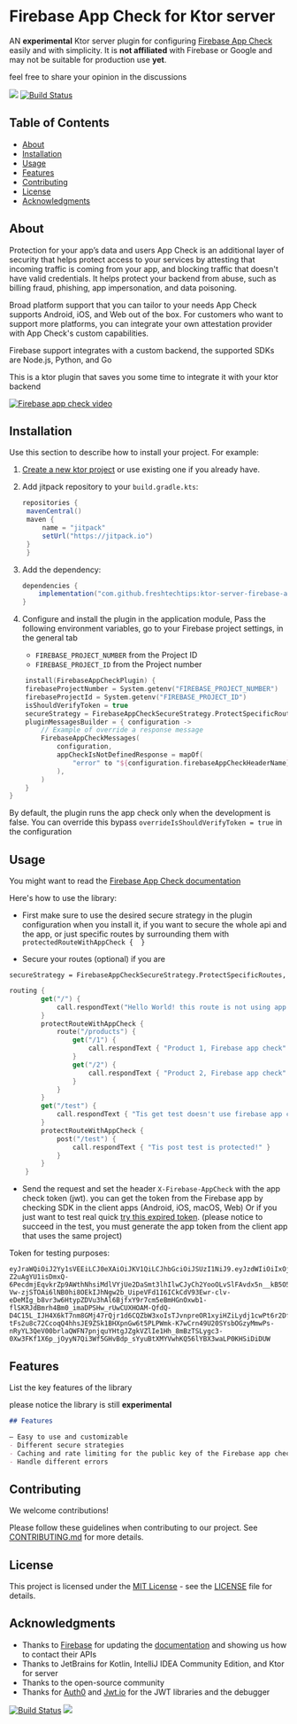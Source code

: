 # Firebase App Check for Ktor server

AN **experimental** Ktor server plugin for configuring [Firebase App Check](https://firebase.google.com/products/app-check) easily and with simplicity.
It is **not affiliated** with Firebase or Google and may not be suitable for production use **yet**.

[//]: # (Note: this repository name might be changed to [ktor-server-guardian]&#40;https://github.com/freshtechtips/ktor-server-guardian&#41;)

feel free to share your opinion in the discussions

[![](https://jitpack.io/v/freshtechtips/ktor-server-firebase-app-check.svg)](https://jitpack.io/#freshtechtips/ktor-server-firebase-app-check)
[![Build Status](https://travis-ci.org/freshtechtips/ktor-server-firebase-app-check.svg?branch=master)](https://travis-ci.org/freshtechtips/ktor-server-firebase-app-check)

## Table of Contents

- [About](#about)
- [Installation](#installation)
- [Usage](#usage)
- [Features](#features)
- [Contributing](#contributing)
- [License](#license)
- [Acknowledgments](#acknowledgments)

## About

Protection for your app’s data and users
App Check is an additional layer of security that helps protect
access to your services by attesting that incoming traffic is
coming from your app, and blocking traffic that 
doesn't have valid credentials. It helps protect your backend from abuse,
such as billing fraud, phishing, app impersonation, and data poisoning.

Broad platform support that you can tailor to your needs
App Check supports Android, iOS, and Web out of the box. For customers who want to support more platforms, 
you can integrate your own attestation provider with App Check's custom capabilities.

Firebase support integrates with a custom backend, the supported SDKs are Node.js, Python, and Go

This is a ktor plugin that saves you some time to integrate it with your ktor backend

[![Firebase app check video](https://i.imgur.com/asvY9tu.png)](https://youtu.be/LFz8qdF7xg4?si=V8SJRrkrHdCDZBKU)

## Installation

Use this section to describe how to install your project. For example:

1. [Create a new ktor project](https://start.ktor.io/) or use existing one if you already have.
2. Add jitpack repository to your `build.gradle.kts`:
   ```groovy
   repositories {
    mavenCentral()
    maven {
        name = "jitpack"
        setUrl("https://jitpack.io")
    }
    }
   ```
3. Add the dependency:
    ```groovy
    dependencies {
        implementation("com.github.freshtechtips:ktor-server-firebase-app-check:v0.0.3-experimental") // use the latest version above
    }
    
    ```
4. Configure and install the plugin in the application module, 
Pass the following environment variables,
   go to your Firebase project settings, in the general tab

   * `FIREBASE_PROJECT_NUMBER` from the Project ID
   * `FIREBASE_PROJECT_ID` from the Project number

```kotlin
    install(FirebaseAppCheckPlugin) {
    firebaseProjectNumber = System.getenv("FIREBASE_PROJECT_NUMBER")
    firebaseProjectId = System.getenv("FIREBASE_PROJECT_ID")
    isShouldVerifyToken = true
    secureStrategy = FirebaseAppCheckSecureStrategy.ProtectSpecificRoutes
    pluginMessagesBuilder = { configuration ->
        // Example of override a response message
        FirebaseAppCheckMessages(
            configuration,
            appCheckIsNotDefinedResponse = mapOf(
                "error" to "${configuration.firebaseAppCheckHeaderName} is required"
            ),
        )
    }
}
```

By default, the plugin runs the app check only when the development is false.
You can override this bypass `overrideIsShouldVerifyToken = true` in the configuration

## Usage

You might want to read the [Firebase App Check documentation](https://firebase.google.com/docs/app-check)

Here's how to use the library:

* First make sure to use the desired secure strategy in the plugin configuration when you install it, if you want to secure the whole api and the app,
or just specific routes by surrounding them with `protectedRouteWithAppCheck {  }`


* Secure your routes (optional) if you are 

`secureStrategy = FirebaseAppCheckSecureStrategy.ProtectSpecificRoutes,`
```kotlin
routing {
        get("/") {
            call.respondText("Hello World! this route is not using app firebase app check")
        }
        protectRouteWithAppCheck {
            route("/products") {
                get("/1") {
                    call.respondText { "Product 1, Firebase app check" }
                }
                get("/2") {
                    call.respondText { "Product 2, Firebase app check" }
                }
            }
        }
        get("/test") {
            call.respondText { "Tis get test doesn't use firebase app check!" }
        }
        protectRouteWithAppCheck {
            post("/test") {
                call.respondText { "Tis post test is protected!" }
            }
        }
    }
```
* Send the request and set the header `X-Firebase-AppCheck` with the app check token (jwt).
  you can get the token from the Firebase app by checking SDK in the client apps (Android, iOS, macOS, Web)
  Or if you just want to test real quick [try this expired token](https://pastebin.com/za2wW8cP).
  (please notice to succeed in the test, you must generate the app token from the client app that uses the same project)

Token for testing purposes:
```
eyJraWQiOiJ2Yy1sVEEiLCJ0eXAiOiJKV1QiLCJhbGciOiJSUzI1NiJ9.eyJzdWIiOiIxOjgwMjA4OTE0MjU1OTphbmRyb2lkOjI2ZDhjMDA3ZGVkMDNmODQyYTg4MmEiLCJhdWQiOlsicHJvamVjdHNcLzgwMjA4OTE0MjU1OSIsInByb2plY3RzXC9teW5vdGVzLWViNzE3Il0sInByb3ZpZGVyIjoiZGVidWciLCJpc3MiOiJodHRwczpcL1wvZmlyZWJhc2VhcHBjaGVjay5nb29nbGVhcGlzLmNvbVwvODAyMDg5MTQyNTU5IiwiZXhwIjoxNjk3MTM0NDg3LCJpYXQiOjE2OTcxMzA4ODcsImp0aSI6InZLZERfNTRhQ2tzVmpHV0xBN3d1TjZmWlFUQWRYZzRBWGJhYVBzRUZDV0EifQ.H_LGsCe5I-Z2uAgYU1isDmxQ-6PecdmjEqvkrZp9AWthNhsiMdlVYjUe2DaSmt3lhIlwCJyCh2YooOLvSlFAvdx5n__kB5O5C9Fw-Vw-zjSTOAi6lNB0hi8OEkIJhNgw2b_UipeVFd1I6ICkCdV93Ewr-clv-eDeMIg_b8vr3w6HtypZDVu3hAl6BjfxY9r7cm5eBmHGnOxwb1-flSKRJdBmrh4Bm0_imaDPSHw_rUwCUXHOAM-QfdQ-D4C15L_IJH4X6kT7nm8GMj47rQjr1d6CQZbW3xoIsTJvnpreOR1xyiHZiLydj1cwPt6r2DfmjRL6-tFs2u8c72CcoqQ4hhsJE9ZSk1BHXpnGw6t5PLPWmk-K7wCrn49U20SYsbOGzyMmwPs-nRyYL3QeV00brlaQWFN7pnjquYHtgJZgkVZlIe1Hh_8mBzTSLygc3-0Xw3FKf1X6p_jOyyN7Qi3Wf5GHvBdp_sYyuBtXMYVwhKQ56lYBX3waLP0KHSiDiDUW
```


## Features
List the key features of the library

please notice the library is still **experimental**

```markdown
## Features

— Easy to use and customizable
- Different secure strategies
- Caching and rate limiting for the public key of the Firebase app check
- Handle different errors
```

## Contributing

We welcome contributions!

Please follow these guidelines when contributing to our project. See [CONTRIBUTING.md](./docs/CONTRIBUTING.md) for more details.

## License

This project is licensed under the [MIT License](LICENSE) - see the [LICENSE](LICENSE) file for details.

## Acknowledgments

- Thanks to [Firebase](https://firebase.google.com/)
for updating the [documentation](https://firebase.google.com/docs/app-check/custom-resource-backend#other)
  and showing us how to contact their APIs
- Thanks to JetBrains for Kotlin, IntelliJ IDEA Community Edition, and Ktor for server
- Thanks to the open-source community
- Thanks for [Auth0](https://developer.auth0.com/) and [Jwt.io](https://jwt.io/) for the JWT libraries
and the debugger

[![Build Status](https://travis-ci.org/freshtechtips/ktor-server-firebase-app-check.svg?branch=master)](https://travis-ci.org/freshtechtips/ktor-server-firebase-app-check)
[![](https://jitpack.io/v/freshtechtips/ktor-server-firebase-app-check.svg)](https://jitpack.io/#freshtechtips/ktor-server-firebase-app-check)
